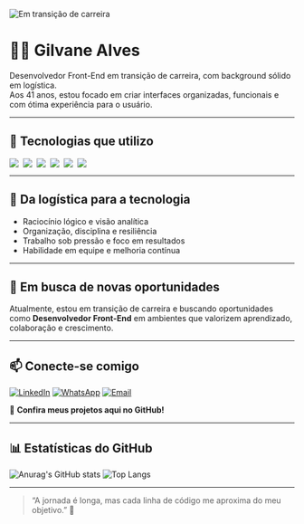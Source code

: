 ![Em transição de carreira](https://img.shields.io/badge/Em%20transição%20de%20carreira-Front--End%20Developer-blueviolet?style=for-the-badge)

# 👨‍💻 Gilvane Alves

Desenvolvedor Front-End em transição de carreira, com background sólido em logística.  
Aos 41 anos, estou focado em criar interfaces organizadas, funcionais e com ótima experiência para o usuário.

---

## 🚀 Tecnologias que utilizo

<div style="display: flex; gap: 8px;">
  <img src="https://img.shields.io/badge/HTML5-E34F26?style=for-the-badge&logo=html5&logoColor=white"/>
  <img src="https://img.shields.io/badge/CSS3-1572B6?style=for-the-badge&logo=css3&logoColor=white"/>
  <img src="https://img.shields.io/badge/JavaScript-F7DF1E?style=for-the-badge&logo=javascript&logoColor=black"/>
  <img src="https://img.shields.io/badge/React-20232A?style=for-the-badge&logo=react&logoColor=61DAFB"/>
  <img src="https://img.shields.io/badge/Git-E44C30?style=for-the-badge&logo=git&logoColor=white"/>
  <img src="https://img.shields.io/badge/GitHub-100000?style=for-the-badge&logo=github&logoColor=white"/>
</div>

---

## 💼 Da logística para a tecnologia

- Raciocínio lógico e visão analítica  
- Organização, disciplina e resiliência  
- Trabalho sob pressão e foco em resultados  
- Habilidade em equipe e melhoria contínua  

---

## 🎯 Em busca de novas oportunidades

Atualmente, estou em transição de carreira e buscando oportunidades como **Desenvolvedor Front-End** em ambientes que valorizem aprendizado, colaboração e crescimento.

---

## 📫 Conecte-se comigo

[![LinkedIn](https://img.shields.io/badge/-LinkedIn-blue?style=for-the-badge&logo=linkedin&logoColor=white)](https://www.linkedin.com/in/gilvane-alves-dias/)
[![WhatsApp](https://img.shields.io/badge/-WhatsApp-25D366?style=for-the-badge&logo=whatsapp&logoColor=white)](https://wa.me/5551999709417)
[![Email](https://img.shields.io/badge/-Email-D14836?style=for-the-badge&logo=gmail&logoColor=white)](mailto:gilwanealwes@gmail.com)

📁 **Confira meus projetos aqui no GitHub!**

---

## 📊 Estatísticas do GitHub

![Anurag's GitHub stats](https://github-readme-stats.vercel.app/api?username=GilvaneAlves&show_icons=true&theme=radical)
![Top Langs](https://github-readme-stats.vercel.app/api/top-langs/?username=GilvaneAlves&hide_progress=true)

---

> “A jornada é longa, mas cada linha de código me aproxima do meu objetivo.” 🚀
